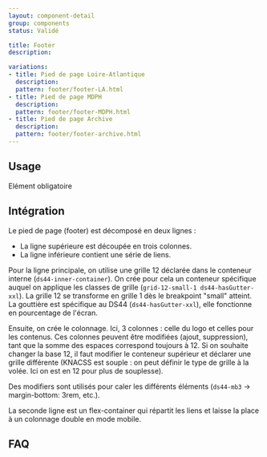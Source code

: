 ```yaml
---
layout: component-detail
group: components
status: Validé

title: Footer
description:

variations:
- title: Pied de page Loire-Atlantique
  description:
  pattern: footer/footer-LA.html
- title: Pied de page MDPH
  description:
  pattern: footer/footer-MDPH.html
- title: Pied de page Archive
  description:
  pattern: footer/footer-archive.html
---
```


## Usage

Elément obligatoire

## Intégration

Le pied de page (footer) est décomposé en deux lignes :
- La ligne supérieure est découpée en trois colonnes.
- La ligne inférieure contient une série de liens.

Pour la ligne principale, on utilise une grille 12 déclarée dans le conteneur interne (`ds44-inner-container`).
On crée pour cela un conteneur spécifique auquel on applique les classes de grille (`grid-12-small-1 ds44-hasGutter-xxl`).
La grille 12 se transforme en grille 1 dès le breakpoint "small" atteint.
La gouttière est spécifique au DS44 (`ds44-hasGutter-xxl`), elle fonctionne en pourcentage de l'écran.

Ensuite, on crée le colonnage. Ici, 3 colonnes : celle du logo et celles pour les contenus. Ces colonnes peuvent être modifiées (ajout, suppression), tant que la somme des espaces correspond toujours à 12. Si on souhaite changer la base 12, il faut modifier le conteneur supérieur et déclarer une grille différente (KNACSS est souple : on peut définir le type de grille à la volée. Ici on est en 12 pour plus de souplesse).

Des modifiers sont utilisés pour caler les différents éléments (`ds44-mb3` -> margin-bottom: 3rem, etc.).

La seconde ligne est un flex-container qui répartit les liens et laisse la place à un colonnage double en mode mobile.

## FAQ
